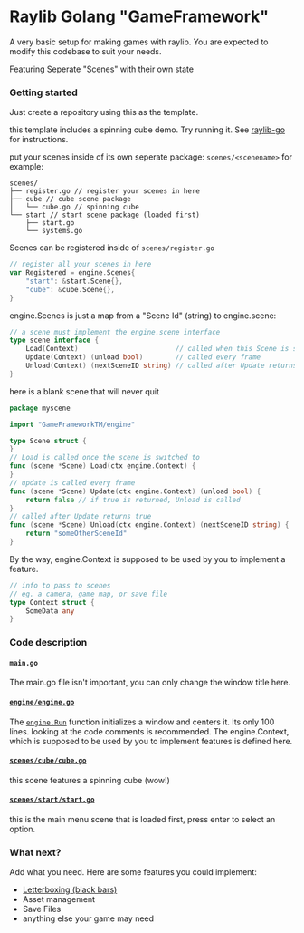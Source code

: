 # Raylib Golang "GameFramework"

A very basic setup for making games with raylib. You are expected
to modify this codebase to suit your needs.


Featuring Seperate "Scenes" with their own state


### Getting started

Just create a repository using this as the template.

this template includes a spinning cube demo. Try running it.
See [raylib-go](https://github.com/gen2brain/raylib-go/) for instructions.


put your scenes inside of its own seperate package:
`scenes/<scenename>` for example:
```
scenes/
├── register.go // register your scenes in here
├── cube // cube scene package
│   └── cube.go // spinning cube
└── start // start scene package (loaded first)
    ├── start.go
    └── systems.go
```


Scenes can be registered inside of `scenes/register.go`
```go
// register all your scenes in here
var Registered = engine.Scenes{
	"start": &start.Scene{},
	"cube": &cube.Scene{},
}
```


engine.Scenes is just a map from a "Scene Id" (string) to engine.scene:
```go
// a scene must implement the engine.scene interface
type scene interface {
	Load(Context)                        // called when this Scene is switched to
	Update(Context) (unload bool)        // called every frame
	Unload(Context) (nextSceneID string) // called after Update returns true. Switches to nextSceneID
}
```


here is a blank scene that will never quit
```go
package myscene

import "GameFrameworkTM/engine"

type Scene struct {
}
// Load is called once the scene is switched to
func (scene *Scene) Load(ctx engine.Context) {
}
// update is called every frame
func (scene *Scene) Update(ctx engine.Context) (unload bool) {
	return false // if true is returned, Unload is called
}
// called after Update returns true
func (scene *Scene) Unload(ctx engine.Context) (nextSceneID string) {
	return "someOtherSceneId" 
}
```
By the way, engine.Context is supposed to be used by you to implement a feature. 
```go
// info to pass to scenes
// eg. a camera, game map, or save file
type Context struct {
	SomeData any
}
```
### Code description

#### `main.go`

The main.go file isn't important, you can only change the window title here.

#### [`engine/engine.go`](https://github.com/BrownNPC/Golang-Raylib-GameFramework/blob/master/engine/engine.go)

The [`engine.Run`](https://github.com/BrownNPC/Golang-Raylib-GameFramework/blob/master/engine/engine.go#L33)
function initializes a window and centers it. Its only 100 lines.
looking at the code comments is recommended. The engine.Context, which is supposed to be used by you to implement features is defined here.


#### [`scenes/cube/cube.go`](https://github.com/BrownNPC/Golang-Raylib-GameFramework/blob/master/scenes/cube/cube.go)
this scene features a spinning cube (wow!)

#### [`scenes/start/start.go`](https://github.com/BrownNPC/Golang-Raylib-GameFramework/blob/master/scenes/start/start.go)
this is the main menu scene that is loaded first, press enter to select an option.





### What next?
Add what you need. Here are some features you could implement:

- [Letterboxing (black bars)](https://www.raylib.com/examples/core/loader.html?name=core_window_letterbox)
- Asset management
- Save Files
- anything else your game may need

